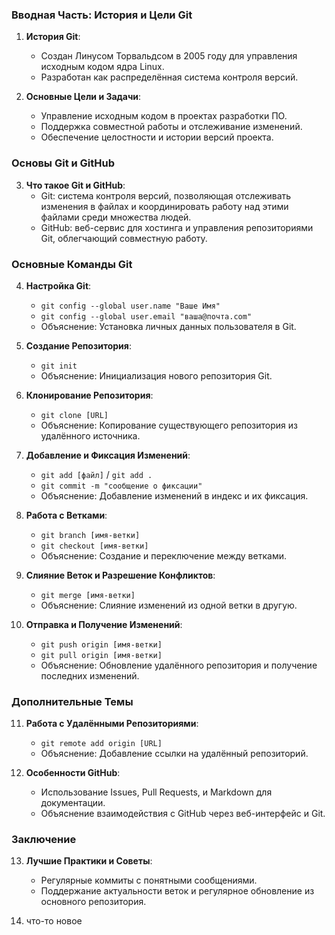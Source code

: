### Вводная Часть: История и Цели Git

1. **История Git**:
   - Создан Линусом Торвальдсом в 2005 году для управления исходным кодом ядра Linux.
   - Разработан как распределённая система контроля версий.

2. **Основные Цели и Задачи**:
   - Управление исходным кодом в проектах разработки ПО.
   - Поддержка совместной работы и отслеживание изменений.
   - Обеспечение целостности и истории версий проекта.

### Основы Git и GitHub

3. **Что такое Git и GitHub**:
   - Git: система контроля версий, позволяющая отслеживать изменения в файлах и координировать работу над этими файлами среди множества людей.
   - GitHub: веб-сервис для хостинга и управления репозиториями Git, облегчающий совместную работу.

### Основные Команды Git

4. **Настройка Git**:
   - `git config --global user.name "Ваше Имя"`
   - `git config --global user.email "ваша@почта.com"`
   - Объяснение: Установка личных данных пользователя в Git.

5. **Создание Репозитория**:
   - `git init`
   - Объяснение: Инициализация нового репозитория Git.

6. **Клонирование Репозитория**:
   - `git clone [URL]`
   - Объяснение: Копирование существующего репозитория из удалённого источника.

7. **Добавление и Фиксация Изменений**:
   - `git add [файл]` / `git add .`
   - `git commit -m "сообщение о фиксации"`
   - Объяснение: Добавление изменений в индекс и их фиксация.

8. **Работа с Ветками**:
   - `git branch [имя-ветки]`
   - `git checkout [имя-ветки]`
   - Объяснение: Создание и переключение между ветками.

9. **Слияние Веток и Разрешение Конфликтов**:
   - `git merge [имя-ветки]`
   - Объяснение: Слияние изменений из одной ветки в другую.

10. **Отправка и Получение Изменений**:
    - `git push origin [имя-ветки]`
    - `git pull origin [имя-ветки]`
    - Объяснение: Обновление удалённого репозитория и получение последних изменений.

### Дополнительные Темы

11. **Работа с Удалёнными Репозиториями**:
    - `git remote add origin [URL]`
    - Объяснение: Добавление ссылки на удалённый репозиторий.

12. **Особенности GitHub**:
    - Использование Issues, Pull Requests, и Markdown для документации.
    - Объяснение взаимодействия с GitHub через веб-интерфейс и Git.

### Заключение

13. **Лучшие Практики и Советы**:
    - Регулярные коммиты с понятными сообщениями.
    - Поддержание актуальности веток и регулярное обновление из основного репозитория.

14. что-то новое